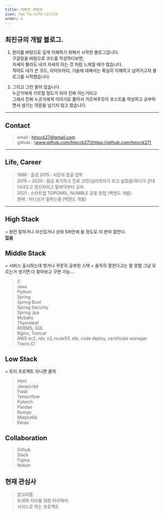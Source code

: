 ```yaml
---
title: 개복치 개발자
icon: fas fa-info-circle
order: 4
---
```


## 최진규의 개발 블로그.

1. 원리를 바탕으로 깊게 이해하기 위해서 시작한 블로그입니다.  
    구글링을 바탕으로 코드를 작성하다보면,  
    자세히 몰라도 내가 자세히 아는 것 처럼 느껴질 때가 많습니다.  
    적어도 내가 쓴 코드, 라이브러리, 기술에 대해서는 확실히 이해하고 넘어가고자 블로그를 시작했습니다.  

2. 그리고 그런 말이 있습니다.  
    누군가에게 가르칠 정도가 되야 진짜 아는거라고  
    그래서 진짜 누군가에게 이야기로 풀어서 가르쳐주듯이 포스트를 작성하고 공부하면서 생기는 의문을 넘기지 않고 팠습니다.  
 
---

## Contact
> email : hmcck27@gmail.com  
> github : [www.github.com/hmcck27](https://github.com/hmcck27)  


---

## Life, Career
>1996 : 출생
>2015 : 서강대 컴공 입학  
>2015 ~ 2020 : 컴공 포기하고 진로 고민(심리학자가 되고 싶었음)하다가 군대 다녀오고 정신차리고 밑바닥부터 공부.  
>2021 : 스타트업 TOPGIMIL, NUMBLE 공동 창업 (백엔드 개발)  
>현재 :  어디선가 일하는중 (백엔드 개발)  

---

## High Stack
= 완전 잘하거나 자신있거나 상위 5퍼안에 들 정도로 이 분야 잘안다.   
**없음**

## Middle Stack 
= 서비스 출시하는데 썻거나 꾸준히 공부한 스택 = 솔직히 잘한다고는 말 못함 그냥 모르는거 생기면 더 찾아보고 구현 가능....
> C  
> Java  
> Python  
> Spring  
> Spring Boot  
> Spring Security  
> Spring Jpa  
> Mybatis  
> Thymeleaf  
> RDBMS, SQL  
> Nginx, Tomcat  
> AWS ec2, rds, s3, route53, elb, code deploy, certificate manager   
> Tracis CI

## Low Stack 
= 토이 프로젝트 아니면 졸작
> Html    
> Javascript  
> Flask  
> Tensorflow  
> Pytorch  
> Pandas  
> Numpy  
> Matplotlib  
> Keras  

## Collaboration
> Github  
> Slack  
> Figma  
> Notion   

## 현재 관심사  
> 알고리즘  
> 트래픽 처리를 위한 아키텍처  
> 사이드로 하는 프로젝트  

